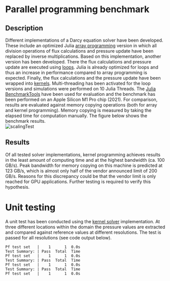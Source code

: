 # Parallel programming benchmark 
## Description
Different implementations of a Darcy equation solver have been developed. These include an optimized Julia [array programming](BasicScripts/ETHZ_MasterClass_SolvingPDEsInParallelOnGPUs/lecture5/src/l5_Pf_diffusion_2D_perf.jl) version in which all division operations of flux calculations and pressure update have been replaced by inverse multiplications. Based on this implementation, another version has been developed. There the flux calculations and pressure update are executed using [loops](BasicScripts/ETHZ_MasterClass_SolvingPDEsInParallelOnGPUs/lecture5/src/l5_Pf_diffusion_2D_perf_loop.jl). Julia is already optimized for loops and thus an increase in performance compared to array programming is expected. Finally, the flux calculations and the pressure update have been wrapped into [kernels](BasicScripts/ETHZ_MasterClass_SolvingPDEsInParallelOnGPUs/lecture5/src/l5_Pf_diffusion_2D_perf_loop_fun.jl). Multi-threading has been activated for the loop versions and simulations were performed on 10 Julia Threads. The [Julia BenchmarkTools](https://juliaci.github.io/BenchmarkTools.jl/stable/) have been used for evaluation and the benchmark has been performed on an Apple Silicon M1 Pro chip (2021). For comparison, results are evaluated against memory copying operations (both for array and kernel programming). Memory copying is measured by taking the elapsed time for computation manually. The figure below shows the benchmark results.  
![scalingTest](https://github.com/lcandiot/Julia/assets/50524459/0fbd23b4-32ed-4475-bdf2-e667006c6f11)
## Results
Of all tested solver implementations, kernel programming achieves results in the least amount of computing time and at the highest bandwidth (ca. 100 GB/s). Peak bandwidth for memory copying on this machine is predicted at 123 GB/s, which is almost only half of the vendor announced limit of 200 GB/s. Reasons for this discrepancy could be that the vendor limit is only reached for GPU applications. Further testing is required to verify this hypothesis.

# Unit testing
A unit test has been conducted using the [kernel solver](BasicScripts/ETHZ_MasterClass_SolvingPDEsInParallelOnGPUs/lecture5/src/l5_Pf_diffusion_2D_perf_loop_fun.jl) implementation. At three different locations within the domain the pressure values are extracted and compared against reference values at different resolutions. The test is passed for all resolutions (see code output below).
```Test Summary: | Pass  Total  Time
Pf test set   |    1      1  0.0s
Test Summary: | Pass  Total  Time
Pf test set   |    1      1  0.0s
Test Summary: | Pass  Total  Time
Pf test set   |    1      1  0.0s
Test Summary: | Pass  Total  Time
Pf test set   |    1      1  0.0s
```


